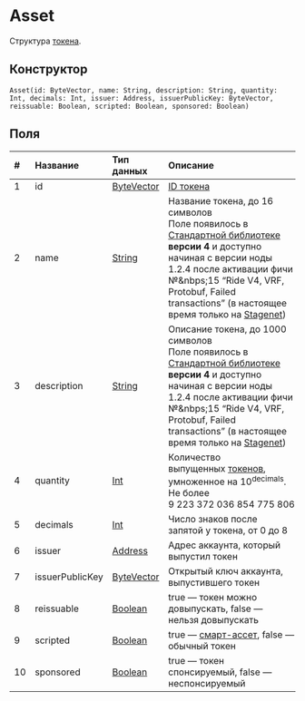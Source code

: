 # Asset

Структура [токена](/ru/blockchain/token).

## Конструктор

``` ride
Asset(id: ByteVector, name: String, description: String, quantity: Int, decimals: Int, issuer: Address, issuerPublicKey: ByteVector, reissuable: Boolean, scripted: Boolean, sponsored: Boolean)
```

## Поля

|   #   | Название | Тип данных | Описание |
| :--- | :--- | :--- | :--- |
| 1 | id | [ByteVector](/ru/ride/data-types/byte-vector) | [ID токена](/ru/blockchain/token/token-id)
| 2 | name | [String](/ru/ride/data-types/string) | Название токена, до 16 символов<br>Поле появилось в [Стандартной библиотеке](/ru/ride/script/standard-library) **версии 4** и доступно начиная с версии ноды 1.2.4 после активации фичи №&nbps;15 “Ride V4, VRF, Protobuf, Failed transactions” (в настоящее время только на [Stagenet](/ru/blockchain/blockchain-network/stage-network)) |
| 3 | description | [String](/ru/ride/data-types/string) | Описание токена, до 1000 символов<br>Поле появилось в [Стандартной библиотеке](/ru/ride/script/standard-library) **версии 4** и доступно начиная с версии ноды 1.2.4 после активации фичи №&nbps;15 “Ride V4, VRF, Protobuf, Failed transactions” (в настоящее время только на [Stagenet](/ru/blockchain/blockchain-network/stage-network)) |
| 4 | quantity | [Int](/ru/ride/data-types/int) | Количество выпущенных [токенов](/ru/blockchain/token), умноженное на 10<sup>decimals</sup>. Не более 9&nbsp;223&nbsp;372&nbsp;036&nbsp;854&nbsp;775&nbsp;806 |
| 5 | decimals | [Int](/ru/ride/data-types/int) | Число знаков после запятой у токена, от 0 до 8 |
| 6 | issuer | [Address](/ru/ride/structures/common-structures/address) | Адрес аккаунта, который выпустил токен |
| 7 | issuerPublicKey | [ByteVector](/ru/ride/data-types/byte-vector) | Открытый ключ аккаунта, выпустившего токен |
| 8 | reissuable | [Boolean](/ru/ride/data-types/boolean) | true — токен можно довыпускать, false — нельзя довыпускать |
| 9 | scripted | [Boolean](/ru/ride/data-types/boolean) | true — [смарт-ассет](/ru/blockchain/token/smart-asset), false — обычный токен |
| 10 | sponsored | [Boolean](/ru/ride/data-types/boolean) | true — токен спонсируемый, false — неспонсируемый |
